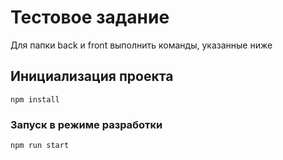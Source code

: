# Тестовое задание 
Для папки back и front выполнить команды, указанные ниже

## Инициализация проекта
```
npm install
```

### Запуск в режиме разработки
```
npm run start
```

